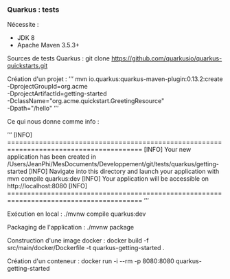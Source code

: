### Quarkus : tests

Nécessite :

- JDK 8
- Apache Maven 3.5.3+

Sources de tests Quarkus : git clone https://github.com/quarkusio/quarkus-quickstarts.git

Création d'un projet :
’’’
mvn io.quarkus:quarkus-maven-plugin:0.13.2:create \
 -DprojectGroupId=org.acme \
 -DprojectArtifactId=getting-started \
 -DclassName="org.acme.quickstart.GreetingResource" \
 -Dpath="/hello"
’’’

Ce qui nous donne comme info :

’’’
[INFO] ========================================================================================
[INFO] Your new application has been created in /Users/JeanPhi/MesDocuments/Developpement/git/tests/quarkus/getting-started
[INFO] Navigate into this directory and launch your application with mvn compile quarkus:dev
[INFO] Your application will be accessible on http://localhost:8080
[INFO] ========================================================================================
’’’

Exécution en local : ./mvnw compile quarkus:dev

Packaging de l'application : ./mvnw package

Construction d'une image docker : docker build -f src/main/docker/Dockerfile -t quarkus-getting-started .

Création d'un conteneur : docker run -i --rm -p 8080:8080 quarkus-getting-started
